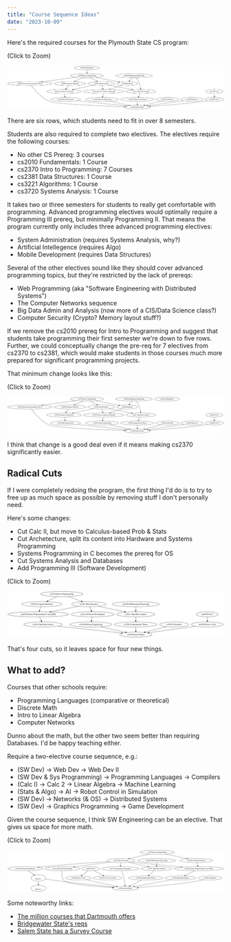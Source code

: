 ```yaml
---
title: "Course Sequence Ideas"
date: "2023-10-09"
---
```


Here's the required courses for the Plymouth State CS program:

(Click to Zoom)

![graph of required courses](./seq2023.svg)

There are six rows, which students need to fit in over 8 semesters.

Students are also required to complete two electives. The electives
require the following courses:

 - No other CS Prereq: 3 courses
 - cs2010 Fundamentals: 1 Course
 - cs2370 Intro to Programming: 7 Courses
 - cs2381 Data Structures: 1 Course
 - cs3221 Algorithms: 1 Course
 - cs3720 Systems Analysis: 1 Course

It takes two or three semesters for students to really get comfortable
with programming. Advanced programming electives would optimally
require a Programming III prereq, but minimally Programming II. That
means the program currently only includes three advanced programming
electives:

 - System Administration (requires Systems Analysis, why?)
 - Artificial Intellegence (requires Algo)
 - Mobile Development (requires Data Structures)

Several of the other electives sound like they should cover advanced
programming topics, but they're restricted by the lack of prereqs:

 - Web Programming (aka "Software Engineering with Distributed Systems")
 - The Computer Networks sequence
 - Big Data Admin and Analysis (now more of a CIS/Data Science class?)
 - Computer Security (Crypto? Memory layout stuff?)

If we remove the cs2010 prereq for Intro to Programming and suggest
that students take programming their first semester we're down to five
rows. Further, we could conceptually change the pre-req for 7
electives from cs2370 to cs2381, which would make students in those
courses much more prepared for significant programming projects.

That minimum change looks like this:

(Click to Zoom)

![graph of courses with cs2370 first](./cs2370-first.svg)

I think that change is a good deal even if it means making cs2370
significantly easier.

## Radical Cuts

If I were completely redoing the program, the first thing I'd do is to
try to free up as much space as possible by removing stuff I don't
personally need.

Here's some changes:

 - Cut Calc II, but move to Calculus-based Prob & Stats
 - Cut Archetecture, split its content into Hardware and Systems
   Programming
 - Systems Programming in C becomes the prereq for OS
 - Cut Systems Analysis and Databases
 - Add Programming III (Software Development)

(Click to Zoom)

![graph of cs courses with radical cuts](./radical-cuts.svg)

That's four cuts, so it leaves space for four new things.

## What to add?

Courses that other schools require:

 - Programming Languages (comparative or theoretical)
 - Discrete Math
 - Intro to Linear Algebra
 - Computer Networks

Dunno about the math, but the other two seem better than requiring
Databases. I'd be happy teaching either.

Require a two-elective course sequence, e.g.:

 - (SW Dev) -> Web Dev -> Web Dev II
 - (SW Dev & Sys Programming) -> Programming Languages -> Compilers
 - (Calc I) -> Calc 2 -> Linear Algebra -> Machine Learning
 - (Stats & Algo) -> AI -> Robot Control in Simulation
 - (SW Dev) -> Networks (& OS) -> Distributed Systems
 - (SW Dev) -> Graphics Programming -> Game Development

Given the course sequence, I think SW Engineering can be an elective.
That gives us space for more math.

(Click to Zoom)

![graph that adds more stuff](./add-more.svg)


Some noteworthy links:

 - [The million courses that Dartmouth offers](
 https://dartmouth.smartcatalogiq.com/en/current/orc/departments-programs-undergraduate/computer-science/cosc-computer-science-undergraduate/)
 - [Bridgewater State's reqs](
 https://www.bridgew.edu/academics/majors-minors-undergraduate/computer-science)
 - [Salem State has a Survey Course](
 https://catalog.salemstate.edu/preview_program.php?catoid=36&poid=4126&hl=Computer+Science&returnto=search)



